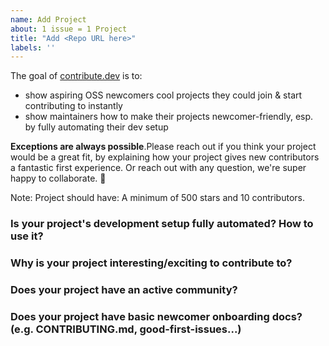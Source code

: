 ```yaml
---
name: Add Project
about: 1 issue = 1 Project
title: "Add <Repo URL here>"
labels: ''
---
```


The goal of [contribute.dev](https://contribute.dev) is to: 
- show aspiring OSS newcomers cool projects they could join & start contributing to instantly
- show maintainers how to make their projects newcomer-friendly, esp. by fully automating their dev setup

__Exceptions are always possible__.Please reach out if you think your project would be a great fit, by explaining how your project gives new contributors a fantastic first experience. Or reach out with any question, we're super happy to collaborate. :slightly_smiling_face:

Note: Project should have: A minimum of 500 stars and 10 contributors.

### Is your project's development setup fully automated? How to use it?

<!-- 
Project should have a fully automated setup: ready in one click / one minute, ideally fully online, with nothing to install or configure on your computer first. It's relatively easy to achieve this with Gitpod, by following this tutorial https://www.gitpod.io/blog/gitpodify/ 
-->

### Why is your project interesting/exciting to contribute to?

### Does your project have an active community?

### Does your project have basic newcomer onboarding docs? (e.g. CONTRIBUTING.md, good-first-issues...)
